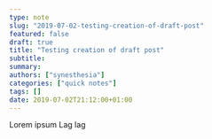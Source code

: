 ```yaml
---
type: note
slug: "2019-07-02-testing-creation-of-draft-post"
featured: false
draft: true
title: "Testing creation of draft post"
subtitle: 
summary: 
authors: ["synesthesia"]
categories: ["quick notes"]
tags: []
date: 2019-07-02T21:12:00+01:00
---
```


Lorem ipsum
Lag lag 